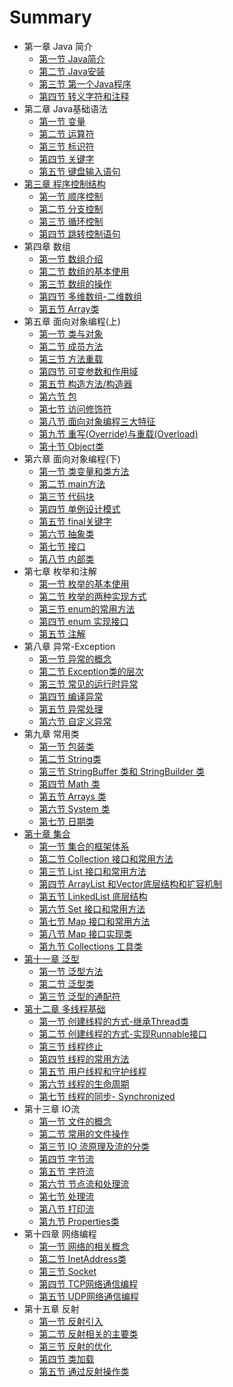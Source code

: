 # Summary

* 第一章 Java 简介
  * [第一节 Java简介](01/1.md)
  * [第二节 Java安装](01/2.md)
  * [第三节 第一个Java程序](01/3.md)
  * [第四节 转义字符和注释](01/4.md)
* 第二章 Java基础语法
  * [第一节 变量](02/1.md)
  * [第二节 运算符](02/2.md)
  * [第三节 标识符](02/3.md)
  * [第四节 关键字](02/4.md)
  * [第五节 键盘输入语句](02/5.md)
* [第三章 程序控制结构](03/0.md)
  * [第一节 顺序控制](03/1.md)
  * [第二节 分支控制](03/2.md)
  * [第三节 循环控制](03/3.md)
  * [第四节 跳转控制语句](03/4.md)
* 第四章 数组
  * [第一节 数组介绍](04/1.md)
  * [第二节 数组的基本使用](04/2.md)
  * [第三节 数组的操作](04/3.md)
  * [第四节 多维数组-二维数组](04/4.md)
  * [第五节 Array类](04/5.md)
* 第五章 面向对象编程(上)
  * [第一节 类与对象](05/1.md)
  * [第二节 成员方法](05/2.md)
  * [第三节 方法重载](05/3.md)
  * [第四节 可变参数和作用域](05/4.md)
  * [第五节 构造方法/构造器](05/5.md)
  * [第六节 包](05/6.md)
  * [第七节 访问修饰符](05/7.md)
  * [第八节 面向对象编程三大特征](05/8.md)
  * [第九节 重写(Override)与重载(Overload)](05/9.md)
  * [第十节 Object类](05/10.md)
* 第六章 面向对象编程(下)
  * [第一节 类变量和类方法](06/1.md)
  * [第二节 main方法](06/2.md)
  * [第三节 代码块](06/3.md)
  * [第四节 单例设计模式](06/4.md)
  * [第五节 final关键字](06/5.md)
  * [第六节 抽象类](06/6.md)
  * [第七节 接口](06/7.md)
  * [第八节 内部类](06/8.md)
* 第七章 枚举和注解
  * [第一节 枚举的基本使用](07/1.md)
  * [第二节 枚举的两种实现方式](07/2.md)
  * [第三节 enum的常用方法](07/1.md)
  * [第四节 enum 实现接口](07/4.md)
  * [第五节 注解](07/5.md)
* 第八章 异常-Exception
  * [第一节 异常的概念](08/1.md)
  * [第二节 Exception类的层次](08/2.md)
  * [第三节 常见的运行时异常](08/3.md)
  * [第四节 编译异常](08/4.md)
  * [第五节 异常处理](08/5.md)
  * [第六节 自定义异常](08/6.md)
* 第九章 常用类
  * [第一节 包装类](09/1.md)
  * [第二节 String类](09/2.md)
  * [第三节 StringBuffer 类和 StringBuilder 类](09/3.md)
  * [第四节 Math 类](09/4.md)
  * [第五节 Arrays 类](09/5.md)
  * [第六节 System 类](09/6.md)
  * [第七节 日期类](09/7.md)
* [第十章 集合](10/0.md)
  * [第一节 集合的框架体系](10/1.md)
  * [第二节 Collection 接口和常用方法](10/2.md)
  * [第三节 List 接口和常用方法](10/3.md)
  * [第四节 ArrayList 和Vector底层结构和扩容机制](10/4.md)
  * [第五节 LinkedList 底层结构](10/5.md)
  * [第六节 Set 接口和常用方法](10/6.md)
  * [第七节 Map 接口和常用方法](10/7.md)
  * [第八节 Map 接口实现类](10/8.md)
  * [第九节 Collections 工具类](10/9.md)
* [第十一章 泛型](11/0.md)
  * [第一节 泛型方法](11/1.md)
  * [第二节 泛型类](11/2.md)
  * [第三节 泛型的通配符](11/3.md)
* [第十二章 多线程基础](12/0.md)
  * [第一节 创建线程的方式-继承Thread类](12/1.md)
  * [第二节 创建线程的方式-实现Runnable接口](12/2.md)
  * [第三节 线程终止](12/3.md)
  * [第四节 线程的常用方法](12/4.md)
  * [第五节 用户线程和守护线程](12/5.md)
  * [第六节 线程的生命周期](12/6.md)
  * [第七节 线程的同步- Synchronized](12/7.md)
* 第十三章 IO流
  * [第一节 文件的概念](13/1.md)
  * [第二节 常用的文件操作](13/2.md)
  * [第三节 IO 流原理及流的分类](13/3.md)
  * [第四节 字节流](13/4.md)
  * [第五节 字符流](13/5.md)
  * [第六节 节点流和处理流](13/6.md)
  * [第七节 处理流](13/7.md)
  * [第八节 打印流](13/8.md)
  * [第九节 Properties类](13/9.md)
* 第十四章 网络编程
  * [第一节 网络的相关概念](14/1.md)
  * [第二节 InetAddress类](14/2.md)
  * [第三节 Socket](14/3.md)
  * [第四节 TCP网络通信编程](14/4.md)
  * [第五节 UDP网络通信编程](14/5.md)
* 第十五章 反射
  * [第一节 反射引入](15/1.md)
  * [第二节 反射相关的主要类](15/2.md)
  * [第三节 反射的优化](15/3.md)
  * [第四节 类加载](15/4.md)
  * [第五节 通过反射操作类](15/5.md)


